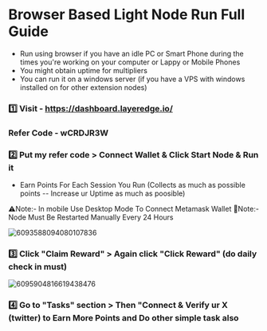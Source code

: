 # Browser Based Light Node Run Full Guide

* Run using browser if you have an idle PC or Smart Phone during the times you're working on your computer or Lappy or Mobile Phones
* You might obtain uptime for multipliers
* You can run it on a windows server (if you have a VPS with windows installed on for other extension nodes)

### 1️⃣ Visit - https://dashboard.layeredge.io/

### Refer Code - wCRDJR3W

### 2️⃣ Put my refer code > Connect Wallet & Click Start Node & Run it

- Earn Points For Each Session You Run (Collects as much as possible points -- Increase ur Uptime as much as poosible)

⚠️Note:- In mobile Use Desktop Mode To Connect Metamask Wallet
📒Note:- Node Must Be Restarted Manually Every 24 Hours

![6093588094080107836](https://github.com/user-attachments/assets/358cb1d0-4829-4164-8f92-03b0d8ee6b4c)

### 3️⃣ Click "Claim Reward" > Again click "Click Reward" (do daily check in must)

![6095904816619438476](https://github.com/user-attachments/assets/f859633f-a9ea-4b31-9358-d4d427c70078)

### 4️⃣ Go to "Tasks" section > Then "Connect & Verify ur X (twitter) to Earn More Points and Do other simple task also
